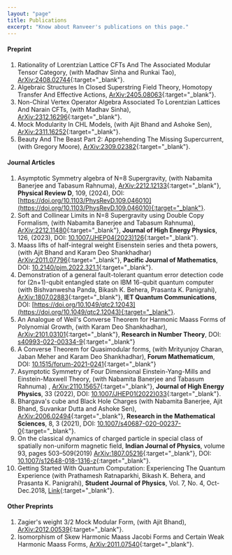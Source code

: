 ```yaml
---
layout: "page"
title: Publications
excerpt: "Know about Ranveer's publications on this page."
---
```


#### Preprint
1. Rationality of Lorentzian Lattice CFTs And The Associated Modular Tensor Category, (with Madhav Sinha and Runkai Tao), [ArXiv:2408.02744](https://arxiv.org/abs/2408.02744){:target="_blank"}.
1. Algebraic Structures In Closed Superstring Field Theory, Homotopy Transfer And Effective Actions, [ArXiv:2405.08063](https://arxiv.org/abs/2405.08063){:target="_blank"}.
1. Non-Chiral Vertex Operator Algebra Associated To Lorentzian Lattices And Narain CFTs, (with Madhav Sinha), [ArXiv:2312.16296](https://arxiv.org/abs/2312.16296){:target="_blank"}.
1. Mock Modularity In CHL Models, (with Ajit Bhand and Ashoke Sen), [ArXiv:2311.16252](https://arxiv.org/abs/2311.16252){:target="_blank"}.
1. Beauty And The Beast Part 2: Apprehending The Missing Supercurrent, (with Gregory Moore), [ArXiv:2309.02382](https://arxiv.org/abs/2309.02382){:target="_blank"}.
 
#### Journal Articles

1. Asymptotic Symmetry algebra of N=8 Supergravity, (with Nabamita Banerjee and Tabasum Rahnuma), [ArXiv:2212.12133](https://arxiv.org/abs/2212.12133){:target="_blank"}, **Physical Review D**, 109, (2024), DOI: [https://doi.org/10.1103/PhysRevD.109.046010](https://doi.org/10.1103/PhysRevD.109.046010){:target="_blank"}. 
2. Soft and Collinear Limits in N=8 Supergravity using Double Copy Formalism, (with Nabamita Banerjee and Tabasum Rahnuma), [ArXiv:2212.11480](https://arxiv.org/abs/2212.11480){:target="_blank"}, **Journal of High Energy Physics**, 126, (2023), DOI: [10.1007/JHEP04(2023)126](https://doi.org/10.1007/JHEP04(2023)126){:target="_blank"}.
1. Maass lifts of half-integral weight Eisenstein series and theta powers, (with Ajit Bhand and Karam Deo Shankhadhar) [ArXiv:2011.07796](https://arxiv.org/abs/2011.07796){:target="_blank"}, **Pacific Journal of Mathematics**,
DOI: [10.2140/pjm.2022.321.1](https://msp.org/pjm/2022/321-1/p01.xhtml){:target="_blank"}.
1. Demonstration of a general fault-tolerant quantum error detection code for (2n+1)-qubit entangled state on IBM 16-qubit quantum computer (with Bishvanwesha Panda, Bikash K. Behera, Prasanta K. Panigrahi), [ArXiv:1807.02883](https://arxiv.org/abs/1807.02883){:target="_blank"}, **IET Quantum Communications**, DOI: [https://doi.org/10.1049/qtc2.12043](https://doi.org/10.1049/qtc2.12043){:target="_blank"}.
1. An Analogue of Weil's Converse Theorem for Harmonic Maass Forms of Polynomial Growth, (with Karam Deo Shankhadhar), [ArXiv:2101.03101](https://arxiv.org/abs/2101.03101){:target="_blank"}, **Research in Number Theory**, DOI: [s40993-022-00334-9](https://link.springer.com/article/10.1007/s40993-022-00334-9){:target="_blank"}
1. A Converse Theorem for Quasimodular forms, (with Mrityunjoy Charan, Jaban Meher and Karam Deo Shankhadhar), **Forum Mathematicum**, DOI: [10.1515/forum-2021-0241](https://doi.org/10.1515/forum-2021-0241){:target="_blank"}
1. Asymptotic Symmetry of Four Dimensional Einstein-Yang-Mills and Einstein-Maxwell Theory, (with Nabamita Banerjee and Tabasum Rahnuma) , [ArXiv:2110.15657](https://arxiv.org/abs/2110.15657){:target="_blank"}, **Journal of High Energy Physics**, 33 (2022), DOI: [10.1007/JHEP01(2022)033](https://doi.org/10.1007/JHEP01(2022)033){:target="_blank"}.
7. Bhargava's cube and Black Hole Charges (with Nabamita Banerjee, Ajit Bhand, Suvankar Dutta and Ashoke Sen), [ArXiv:2006.02494](https://arxiv.org/abs/2006.02494){:target="_blank"}, **Research in the Mathematical Sciences**, 8, 3 (2021), DOI: [10.1007/s40687-020-00237-0](https://link.springer.com/article/10.1007/s40687-020-00237-0){:target="_blank"}.   
8. On the classical dynamics of charged particle in special class of spatially non-uniform magnetic field, **Indian Journal of Physics**, volume 93, pages 503–509(2019) [ArXiv:1807.05216](https://arxiv.org/abs/1807.05216){:target="_blank"}, DOI: [10.1007/s12648-018-1316-z](https://link.springer.com/article/10.1007/s12648-018-1316-z){:target="_blank"}.  
9. Getting Started With Quantum Computation: Experiencing The Quantum Experience (with Prathamesh Ratnaparkhi, Bikash K. Behera, and Prasanta K. Panigrahi), **Student Journal of Physics**, Vol. 7, No. 4, Oct-Dec.2018, [Link](https://www.iopb.res.in/~sjp/74final/3.pdf){:target="_blank"}.

#### Other Preprints

1. Zagier's weight 3/2 Mock Modular Form, (with Ajit Bhand), [ArXiv:2012.00539](https://arxiv.org/abs/2012.00539){:target="_blank"}.
5. Isomorphism of Skew Harmonic Maass Jacobi Forms and Certain Weak Harmonic Maass Forms, [ArXiv:2011.07540](https://arxiv.org/abs/2011.07540){:target="_blank"}.    
  
